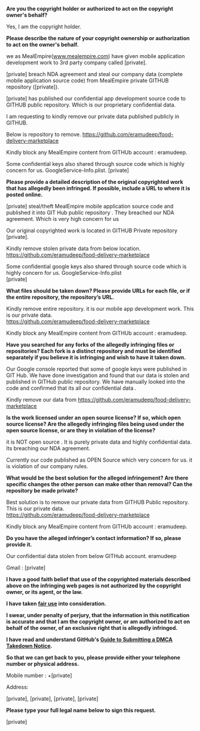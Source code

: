 **Are you the copyright holder or authorized to act on the copyright owner's behalf?**

Yes, I am the copyright holder.

**Please describe the nature of your copyright ownership or authorization to act on the owner's behalf.**

we as MealEmpire(www.mealempire.com) have given mobile application development work to 3rd party company called [private].

[private] breach NDA agreement and steal our company data (complete mobile application source code) from MealEmpire private GITHUB repository ([private]).

[private] has published our confidential app development source code to GITHUB public repository. Which is our proprietary confidential data.

I am requesting to kindly remove our private data published publicly in GITHUB.

Below is repository to remove. https://github.com/eramudeep/food-delivery-marketplace

Kindly block any MealEmpire content from GITHUb account : eramudeep.

Some confidential keys also shared through source code which is highly concern for us. GoogleService-Info.plist. 
[private]

**Please provide a detailed description of the original copyrighted work that has allegedly been infringed. If possible, include a URL to where it is posted online.**

[private] steal/theft MealEmpire mobile application source code and published it into GIT Hub public repository . They breached our NDA agreement. Which is very high concern for us

Our original copyrighted work is located in GITHUB Private repository  
[private].

Kindly remove stolen private data from below location.  
https://github.com/eramudeep/food-delivery-marketplace

Some confidential google keys also shared through source code which is highly concern for us. GoogleService-Info.plist  
[private]

**What files should be taken down? Please provide URLs for each file, or if the entire repository, the repository’s URL.**

Kindly remove entire repository. it is our mobile app development work. This is our private data.  
https://github.com/eramudeep/food-delivery-marketplace

Kindly block any MealEmpire content from GITHUb account : eramudeep.

**Have you searched for any forks of the allegedly infringing files or repositories? Each fork is a distinct repository and must be identified separately if you believe it is infringing and wish to have it taken down.**

Our Google console reported that some of google keys were published in GIT Hub.
We have done investigation and found that our data is stolen and published in GITHub public repository. We have manually looked into the code and confirmed that its all our confidential data .

Kindly remove our data from https://github.com/eramudeep/food-delivery-marketplace

**Is the work licensed under an open source license? If so, which open source license? Are the allegedly infringing files being used under the open source license, or are they in violation of the license?**

it is NOT open source . It is purely private data and highly confidential data.  
Its breaching our NDA agreement.

Currently our code published as OPEN Source which very concern for us. it is violation of our company rules.

**What would be the best solution for the alleged infringement? Are there specific changes the other person can make other than removal? Can the repository be made private?**

Best solution is to remove our private data from GITHUB Public repository.  
This is our private data.  
https://github.com/eramudeep/food-delivery-marketplace

Kindly block any MealEmpire content from GITHUb account : eramudeep.

**Do you have the alleged infringer’s contact information? If so, please provide it.**

Our confidential data stolen from below GITHub account.
eramudeep

Gmail : [private]

**I have a good faith belief that use of the copyrighted materials described above on the infringing web pages is not authorized by the copyright owner, or its agent, or the law.**

**I have taken <a href="https://www.lumendatabase.org/topics/22">fair use</a> into consideration.**

**I swear, under penalty of perjury, that the information in this notification is accurate and that I am the copyright owner, or am authorized to act on behalf of the owner, of an exclusive right that is allegedly infringed.**

**I have read and understand GitHub's <a href="https://docs.github.com/articles/guide-to-submitting-a-dmca-takedown-notice/">Guide to Submitting a DMCA Takedown Notice</a>.**

**So that we can get back to you, please provide either your telephone number or physical address.**

Mobile number : +[private]

Address:

[private], [private], [private], [private]

**Please type your full legal name below to sign this request.**

[private]
